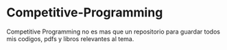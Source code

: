 # Competitive-Programming
Competitive Programming no es mas que un repositorio para guardar todos mis codigos, pdfs y libros relevantes al tema.
